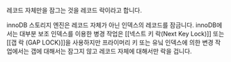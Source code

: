 레코드 자체만을 잠그는 것을 레코드 락이라고 합니다. 

innoDB 스토리지 엔진은 레코드 자체가 아닌 인덱스의 레코드를 잠금니다. 
innoDB에서는 대부분 보조 인덱스를 이용한 병경 작업은 [[넥스트 키 락(Next Key Lock)]] 또는 [[갭 락 (GAP LOCK)]]을 사용하지만 프라이머리 키 또는 유닠 인덱스에 의한 변경 작업에서는 갭에 대해서는 잠그지 않고 레코드 자체에 대해서만 락을 겁니다.